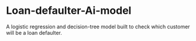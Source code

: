 # Loan-defaulter-Ai-model
A logistic regression and decision-tree model built to check which customer will be a loan defaulter.
